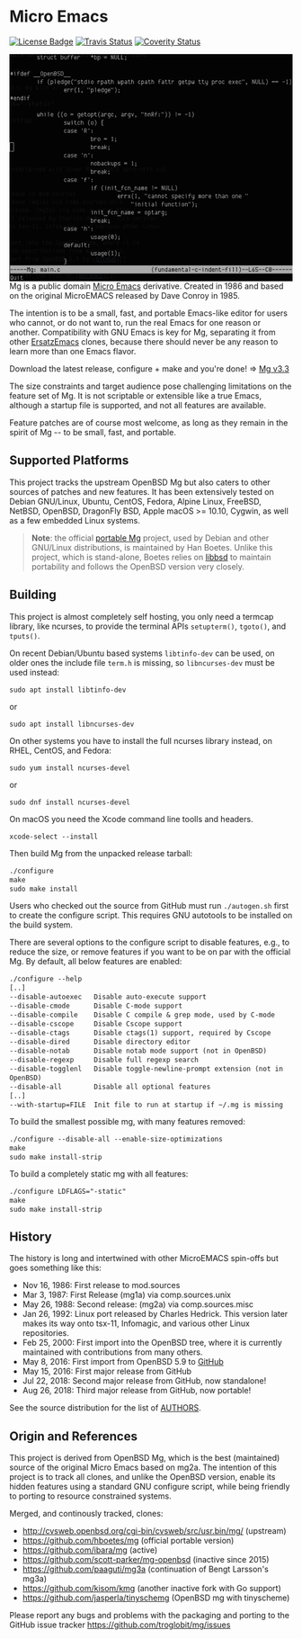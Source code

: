 Micro Emacs
===========
[![License Badge][]][License] [![Travis Status][]][Travis] [![Coverity Status]][Coverity Scan]

<img align="right" src="mg.png" title="mg in action">

Mg is a public domain [Micro Emacs][] derivative.  Created in 1986 and
based on the original MicroEMACS released by Dave Conroy in 1985.

The intention is to be a small, fast, and portable Emacs-like editor for
users who cannot, or do not want to, run the real Emacs for one reason
or another.  Compatibility with GNU Emacs is key for Mg, separating it
from other [ErsatzEmacs][] clones, because there should never be any
reason to learn more than one Emacs flavor.

Download the latest release, configure + make and you're done! =>
[Mg v3.3](https://github.com/troglobit/mg/releases/download/v3.3/mg-3.3.tar.gz)

The size constraints and target audience pose challenging limitations on
the feature set of Mg.  It is not scriptable or extensible like a true
Emacs, although a startup file is supported, and not all features are
available.

Feature patches are of course most welcome, as long as they remain in
the spirit of Mg -- to be small, fast, and portable.


Supported Platforms
-------------------

This project tracks the upstream OpenBSD Mg but also caters to other
sources of patches and new features.  It has been extensively tested on
Debian GNU/Linux, Ubuntu, CentOS, Fedora, Alpine Linux, FreeBSD, NetBSD,
OpenBSD, DragonFly BSD, Apple macOS >= 10.10, Cygwin, as well as a few
embedded Linux systems.

> **Note**: the official [portable Mg][] project, used by Debian and
> other GNU/Linux distributions, is maintained by Han Boetes.  Unlike
> this project, which is stand-alone, Boetes relies on [libbsd][] to
> maintain portability and follows the OpenBSD version very closely.


Building
--------

This project is almost completely self hosting, you only need a termcap
library, like ncurses, to provide the terminal APIs `setupterm()`,
`tgoto()`, and `tputs()`.

On recent Debian/Ubuntu based systems `libtinfo-dev` can be used, on
older ones the include file `term.h` is missing, so `libncurses-dev`
must be used instead:

    sudo apt install libtinfo-dev

or

    sudo apt install libncurses-dev

On other systems you have to install the full ncurses library instead,
on RHEL, CentOS, and Fedora:

    sudo yum install ncurses-devel

or

    sudo dnf install ncurses-devel

On macOS you need the Xcode command line toolls and headers.

    xcode-select --install

Then build Mg from the unpacked release tarball:

    ./configure
    make
    sudo make install

Users who checked out the source from GitHub must run `./autogen.sh`
first to create the configure script.  This requires GNU autotools to be
installed on the build system.

There are several options to the configure script to disable features,
e.g., to reduce the size, or remove features if you want to be on par
with the official Mg.  By default, all below features are enabled:

    ./configure --help
    [..]
    --disable-autoexec   Disable auto-execute support
    --disable-cmode      Disable C-mode support
    --disable-compile    Disable C compile & grep mode, used by C-mode
    --disable-cscope     Disable Cscope support
    --disable-ctags      Disable ctags(1) support, required by Cscope
    --disable-dired      Disable directory editor
    --disable-notab      Disable notab mode support (not in OpenBSD)
    --disable-regexp     Disable full regexp search
    --disable-togglenl   Disable toggle-newline-prompt extension (not in OpenBSD)
    --disable-all        Disable all optional features
    [..]
    --with-startup=FILE  Init file to run at startup if ~/.mg is missing

To build the smallest possible mg, with many features removed:

    ./configure --disable-all --enable-size-optimizations
    make
    sudo make install-strip

To build a completely static mg with all features:

    ./configure LDFLAGS="-static"
    make
    sudo make install-strip


History
-------

The history is long and intertwined with other MicroEMACS spin-offs but
goes something like this:

* Nov 16, 1986: First release to mod.sources
* Mar  3, 1987: First Release (mg1a) via comp.sources.unix
* May 26, 1988: Second release: (mg2a) via comp.sources.misc
* Jan 26, 1992: Linux port released by Charles Hedrick. This version
  later makes its way onto tsx-11, Infomagic, and various other Linux
  repositories.
* Feb 25, 2000: First import into the OpenBSD tree, where it is
  currently maintained with contributions from many others.
* May  8, 2016: First import from OpenBSD 5.9 to [GitHub][]
* May 15, 2016: First major release from GitHub
* Jul 22, 2018: Second major release from GitHub, now standalone!
* Aug 26, 2018: Third major release from GitHub, now portable!

See the source distribution for the list of [AUTHORS][].


Origin and References
---------------------

This project is derived from OpenBSD Mg, which is the best (maintained)
source of the original Micro Emacs based on mg2a.  The intention of this
project is to track all clones, and unlike the OpenBSD version, enable
its hidden features using a standard GNU configure script, while being
friendly to porting to resource constrained systems.

Merged, and continously tracked, clones:

- http://cvsweb.openbsd.org/cgi-bin/cvsweb/src/usr.bin/mg/ (upstream)
- https://github.com/hboetes/mg (official portable version)
- https://github.com/ibara/mg (active)
- https://github.com/scott-parker/mg-openbsd (inactive since 2015)
- https://github.com/paaguti/mg3a (continuation of Bengt Larsson's mg3a)
- https://github.com/kisom/kmg (another inactive fork with Go support)
- https://github.com/jasperla/tinyschemg (OpenBSD mg with tinyscheme)

Please report any bugs and problems with the packaging and porting to
the GitHub issue tracker <https://github.com/troglobit/mg/issues>

[Micro Emacs]:     https://www.emacswiki.org/emacs/MicroEmacs
[ErsatzEmacs]:     https://www.emacswiki.org/emacs/ErsatzEmacs
[portable Mg]:     https://github.com/hboetes/mg
[libbsd]:          https://libbsd.freedesktop.org/wiki/
[GitHub]:          https://github.com/troglobit/mg
[AUTHORS]:         https://github.com/troglobit/mg/blob/master/AUTHORS
[Joachim Nilsson]: http://troglobit.com
[License]:         http://unlicense.org/
[License Badge]:   https://img.shields.io/badge/license-Unlicense-blue.svg
[Travis]:          https://travis-ci.org/troglobit/mg
[Travis Status]:   https://travis-ci.org/troglobit/mg.png?branch=master
[Coverity Scan]:   https://scan.coverity.com/projects/8859
[Coverity Status]: https://scan.coverity.com/projects/8859/badge.svg
